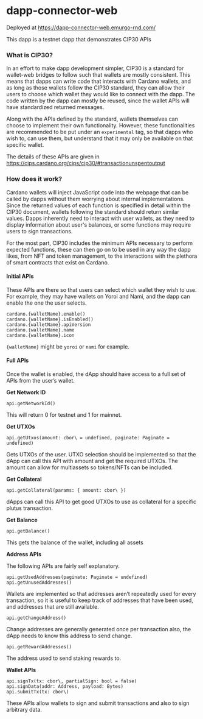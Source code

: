 # dapp-connector-web

Deployed at https://dapp-connector-web.emurgo-rnd.com/

This dapp is a testnet dapp that demonstrates CIP30 APIs

### What is CIP30?

In an effort to make dapp development simpler, CIP30 is a standard for wallet-web bridges to follow such that wallets are mostly consistent. This means that dapps can write code that interacts with Cardano wallets, and as long as those wallets follow the CIP30 standard, they can allow their users to choose which wallet they would like to connect with the dapp. The code written by the dapp can mostly be reused, since the wallet APIs will have standardized returned messages.

Along with the APIs defined by the standard, wallets themselves can choose to implement their own functionality. However, these functionalities are recommended to be put under an `experimental` tag, so that dapps who wish to, can use them, but understand that it may only be available on that specific wallet.

The details of these APIs are given in https://cips.cardano.org/cips/cip30/#transactionunspentoutput

### How does it work?

Cardano wallets will inject JavaScript code into the webpage that can be called by dapps without them worrying about internal implementations. Since the returned values of each function is specified in detail within the CIP30 document, wallets following the standard should return similar values. Dapps inherently need to interact with user wallets, as they need to display information about user's balances, or some functions may require users to sign transactions.

For the most part, CIP30 includes the minimum APIs necessary to perform expected functions, these can then go on to be used in any way the dapp likes, from NFT and token management, to the interactions with the plethora of smart contracts that exist on Cardano.

#### Initial APIs

These APIs are there so that users can select which wallet they wish to use. For example, they may have wallets on Yoroi and Nami, and the dapp can enable the one the user selects.

```
cardano.{walletName}.enable()
cardano.{walletName}.isEnabled()
cardano.{walletName}.apiVersion
cardano.{walletName}.name
cardano.{walletName}.icon
```

`{walletName}` might be `yoroi` or `nami` for example.

#### Full APIs

Once the wallet is enabled, the dApp should have access to a full set of APIs from the user’s wallet.


**Get Network ID**
```
api.getNetworkId()
```
This will return 0 for testnet and 1 for mainnet.

**Get UTXOs**
```
api.getUtxos(amount: cbor\ = undefined, paginate: Paginate = undefined)
```

Gets UTXOs of the user. UTXO selection should be implemented so that the dApp can call this API with amount and get the required UTXOs. The amount can allow for multiassets so tokens/NFTs can be included.

**Get Collateral**

```
api.getCollateral(params: { amount: cbor\ })
```
dApps can call this API to get good UTXOs to use as collateral for a specific plutus transaction.

**Get Balance**
```
api.getBalance()
```
This gets the balance of the wallet, including all assets

**Address APIs**

The following APIs are fairly self explanatory.

```
api.getUsedAddresses(paginate: Paginate = undefined)
api.getUnusedAddresses()
```
Wallets are implemented so that addresses aren’t repeatedly used for every transaction, so it is useful to keep track of addresses that have been used, and addresses that are still available.

```
api.getChangeAddress()
```
Change addresses are generally generated once per transaction also, the dApp needs to know this address to send change.

```
api.getRewardAddresses()
```

The address used to send staking rewards to.

**Wallet APIs**

```
api.signTx(tx: cbor\, partialSign: bool = false)
api.signData(addr: Address, payload: Bytes)
api.submitTx(tx: cbor\)
```

These APIs allow wallets to sign and submit transactions and also to sign arbitrary data.
